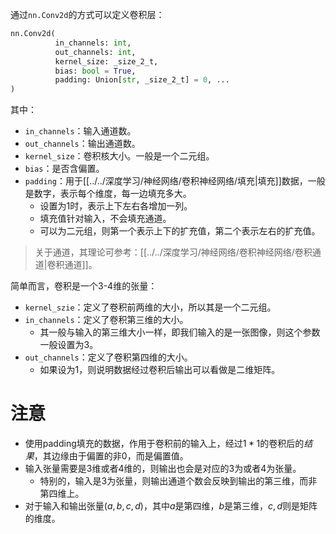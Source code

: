 通过`nn.Conv2d`的方式可以定义卷积层：
```python
nn.Conv2d(
		  in_channels: int,
		  out_channels: int,
		  kernel_size: _size_2_t,
		  bias: bool = True, 
		  padding: Union[str, _size_2_t] = 0, ...
)
```
其中：
- `in_channels`：输入通道数。
- `out_channels`：输出通道数。
- `kernel_size`：卷积核大小。一般是一个二元组。
- `bias`：是否含偏置。
- `padding`：用于[[../../深度学习/神经网络/卷积神经网络/填充|填充]]数据，一般是数字，表示每个维度，每一边填充多大。
	- 设置为1时，表示上下左右各增加一列。
	- 填充值针对输入，不会填充通道。
	- 可以为二元组，则第一个表示上下的扩充值，第二个表示左右的扩充值。

> 关于通道，其理论可参考：[[../../深度学习/神经网络/卷积神经网络/卷积通道|卷积通道]]。

简单而言，卷积是一个3-4维的张量：
- `kernel_szie`：定义了卷积前两维的大小，所以其是一个二元组。
- `in_channels`：定义了卷积第三维的大小。
	- 其一般与输入的第三维大小一样，即我们输入的是一张图像，则这个参数一般设置为3。
- `out_channels`：定义了卷积第四维的大小。
	- 如果设为1，则说明数据经过卷积后输出可以看做是二维矩阵。

# 注意
- 使用padding填充的数据，作用于卷积前的输入上，经过$1*1$的卷积后的*结果*，其边缘由于偏置的非0，而是偏置值。
- 输入张量需要是3维或者4维的，则输出也会是对应的3为或者4为张量。
	- 特别的，输入是3为张量，则输出通道个数会反映到输出的第三维，而非第四维上。
- 对于输入和输出张量$(a, b, c, d)$，其中$a$是第四维，$b$是第三维，$c,d$则是矩阵的维度。